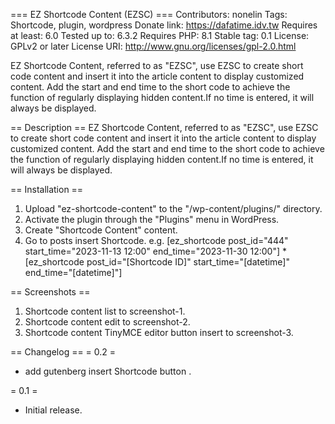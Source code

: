 === EZ Shortcode Content (EZSC) ===
Contributors: nonelin
Tags: Shortcode, plugin, wordpress
Donate link: https://dafatime.idv.tw
Requires at least: 6.0
Tested up to: 6.3.2
Requires PHP: 8.1
Stable tag: 0.1
License: GPLv2 or later
License URI: http://www.gnu.org/licenses/gpl-2.0.html

EZ Shortcode Content, referred to as "EZSC", use EZSC to create short code content and insert it into the article content to display customized content. Add the start and end time to the short code to achieve the function of regularly displaying hidden content.If no time is entered, it will always be displayed.

== Description ==
EZ Shortcode Content, referred to as "EZSC", use EZSC to create short code content and insert it into the article content to display customized content. Add the start and end time to the short code to achieve the function of regularly displaying hidden content.If no time is entered, it will always be displayed.

== Installation ==
1. Upload "ez-shortcode-content" to the "/wp-content/plugins/" directory.
2. Activate the plugin through the "Plugins" menu in WordPress.
3. Create "Shortcode Content" content.
4. Go to posts insert Shortcode. e.g. [ez_shortcode post_id="444" start_time="2023-11-13 12:00" end_time="2023-11-30 12:00"]
*[ez_shortcode post_id="[Shortcode ID]" start_time="[datetime]" end_time="[datetime]"]

== Screenshots ==
1. Shortcode content list to screenshot-1.
2. Shortcode content edit to screenshot-2.
3. Shortcode content TinyMCE editor button insert to screenshot-3.

== Changelog ==
= 0.2 =
* add gutenberg insert Shortcode button .

= 0.1 =
* Initial release.
